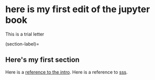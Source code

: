 # here is my first edit of the jupyter book

This is a trial letter

(section-label)=
## Here's my first section

Here is a [reference to the intro](intro.md). Here is a reference to [sss](section-label).